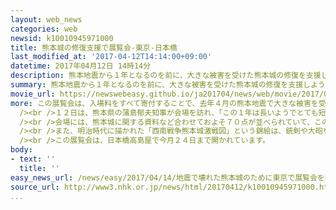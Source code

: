 ```yaml
---
layout: web_news
categories: web
newsid: k10010945971000
title: 熊本城の修復支援で展覧会-東京-日本橋
last_modified_at: '2017-04-12T14:14:00+09:00'
datetime: 2017年04月12日 14時14分
description: 熊本地震から１年となるのを前に、大きな被害を受けた熊本城の修復を支援しようと、城に関する資料などを集めた展覧会が、東京・日本橋で始まりました。
summary: 熊本地震から１年となるのを前に、大きな被害を受けた熊本城の修復を支援しようと、城に関する資料などを集めた展覧会が、東京・日本橋で始まりました。
movie_url: https://newswebeasy.github.io/ja201704/news/web/movie/2017/04/14/k10010945971000.mp4
more: この展覧会は、入場料をすべて寄付することで、去年４月の熊本地震で大きな被害を受けた熊本城の修復を支援しようと、東京・日本橋のデパートで始まりました。<br
  /><br />１２日は、熊本県の蒲島郁夫知事が会場を訪れ、「この１年は長いようでとても短かった。熊本への支援に感謝し、復旧や復興を成し遂げたい」と述べました。<br
  /><br />会場には、熊本城に関する資料など合わせておよそ７０点が並べられていて、このうち、城を築いた加藤清正が使ったとされるかっちゅうは、漆で塗られた胴やえぼし型のかぶとに蛇の目の紋様が施された豪華なものです。<br
  /><br />また、明治時代に描かれた「西南戦争熊本城激戦図」という錦絵は、銃剣や大砲を使って城を攻めている薩摩軍を描いていて、激しい戦いの様子を伝えています。<br
  /><br />この展覧会は、日本橋高島屋で今月２４日まで開かれています。
body:
- text: ''
  title: ''
easy_news_url: /news/easy/2017/04/14/地震で壊れた熊本城のために東京で展覧会を開く/
source_url: http://www3.nhk.or.jp/news/html/20170412/k10010945971000.html
...
```

